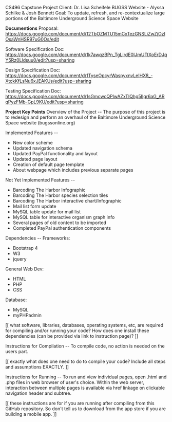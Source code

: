 CS496 Capstone Project
Client: Dr. Lisa Scheifele
BUGSS Website - Alyssa Schilke & Josh Bennett
Goal: To update, refresh, and re-contextualize large portions of the Baltimore Underground Science Space Website

**Documentions**
Proposal: https://docs.google.com/document/d/12TbOZMTU15mCxTezGNSLiZwZjOzIOsaWnHSR97uG0Os/edit

Software Specification Doc: https://docs.google.com/document/d/1k7awqzBPn_TgLirdE0IJmUTtXoErDJqY5Rz0Lldsuu0/edit?usp=sharing

Design Specification Doc: https://docs.google.com/document/d/1TyseOpcyrWaspyxnvLeIHX8_-XtckKfLsNu6xJEAKUs/edit?usp=sharing

Testing Specification Doc: https://docs.google.com/document/d/1sGmcwcQPlwAZxTIQhg5IIgr6aG_ARqPyzFMb-GpL9KU/edit?usp=sharing


**Project Key Points**
Overview of the Project -- The purpose of this project is to redesign and perform an overhaul of the Baltimore Underground Science Space website (bugssonline.org)

Implemented Features --
- New color scheme
- Updated navigation schema
- Updated PayPal functionality and layout
- Updated page layout
- Creation of default page template
- About webpage which includes previous separate pages


Not Yet Implemented Features --
- Barcoding The Harbor Infographic
- Barcoding The Harbor species selection tiles
- Barcoding The Harbor interactive chart/Infographic
- Mail list form update
- MySQL table update for mail list
- MySQL table for interactive organism graph info
- Several pages of old content to be imported
- Completed PayPal authentication components

Dependencies --
Frameworks:
- Bootstrap 4
- W3
- jquery

General Web Dev:
- HTML
- PHP
- CSS

Database:
- MySQL
- myPHPadmin  

[[ what software, libraries, databases, operating systems, etc, are required for compiling and/or running your code? How does one install these dependencies (can be provided via link to instruction page)? ]]


Instructions for Compilation --
To compile code, no action is needed on the users part.

[[ exactly what does one need to do to compile your code? Include all steps and assumptions EXACTLY. ]]


Instructions for Running --
To run and view individual pages, open .html and .php files in web browser of user's choice. Within the web server, interaction between multiple pages is available via href linkage on clickable navigation header and subtree.

[[ these instructions are for if you are running after compiling from this GitHub repository. So don't tell us to download from the app store if you are building a mobile app. ]]
